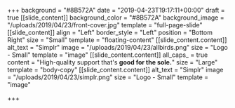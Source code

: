 +++
background = "#8B572A"
date = "2019-04-23T19:17:11+00:00"
draft = true
[[slide_content]]
background_color = "#8B572A"
background_image = "/uploads/2019/04/23/front-cover.jpg"
template = "full-page-slide"
[[slide_content]]
align = "Left"
border_style = "Left"
position = "Bottom Right"
size = "Small"
template = "floating-content"
[[slide_content.content]]
alt_text = "Simplr"
image = "/uploads/2019/04/23/allbirds.png"
size = "Logo - Small"
template = "image"
[[slide_content.content]]
all_caps_ = true
content = "High-quality support that's **good for the sole.**"
size = "Large"
template = "body-copy"
[[slide_content.content]]
alt_text = "Simplr"
image = "/uploads/2019/04/23/simplr.png"
size = "Logo - Small"
template = "image"

+++
